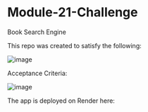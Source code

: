 # Module-21-Challenge

Book Search Engine

This repo was created to satisfy the following: 

![image](https://github.com/user-attachments/assets/6148cfa0-4796-4475-aff4-9dfc8d234bc1)

Acceptance Criteria:

![image](https://github.com/user-attachments/assets/46b9859f-6bcd-468e-8e43-2292496bf0be)

The app is deployed on Render here:



